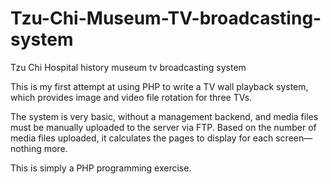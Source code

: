 # Tzu-Chi-Museum-TV-broadcasting-system
Tzu Chi Hospital history museum tv broadcasting system

This is my first attempt at using PHP to write a TV wall playback system, which provides image and video file rotation for three TVs.  

The system is very basic, without a management backend, and media files must be manually uploaded to the server via FTP. Based on the number of media files uploaded, it calculates the pages to display for each screen—nothing more.  

This is simply a PHP programming exercise.

